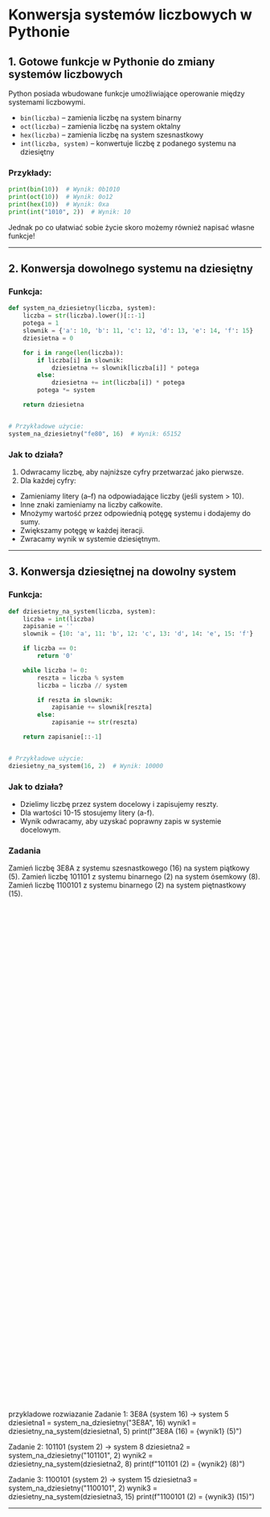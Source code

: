 # Konwersja systemów liczbowych w Pythonie

## 1. Gotowe funkcje w Pythonie do zmiany systemów liczbowych
Python posiada wbudowane funkcje umożliwiające operowanie między systemami liczbowymi.

- `bin(liczba)` – zamienia liczbę na system binarny
- `oct(liczba)` – zamienia liczbę na system oktalny
- `hex(liczba)` – zamienia liczbę na system szesnastkowy
- `int(liczba, system)` – konwertuje liczbę z podanego systemu na dziesiętny

### Przykłady:
```python
print(bin(10))  # Wynik: 0b1010
print(oct(10))  # Wynik: 0o12
print(hex(10))  # Wynik: 0xa
print(int("1010", 2))  # Wynik: 10
```

Jednak po co ułatwiać sobie życie skoro możemy również napisać własne funkcje!

---

## 2. Konwersja dowolnego systemu na dziesiętny
### Funkcja:
```python
def system_na_dziesietny(liczba, system):
    liczba = str(liczba).lower()[::-1]
    potega = 1
    slownik = {'a': 10, 'b': 11, 'c': 12, 'd': 13, 'e': 14, 'f': 15}
    dziesietna = 0

    for i in range(len(liczba)):
        if liczba[i] in slownik:
            dziesietna += slownik[liczba[i]] * potega
        else:
            dziesietna += int(liczba[i]) * potega
        potega *= system

    return dziesietna


# Przykładowe użycie:
system_na_dziesietny("fe80", 16)  # Wynik: 65152
```

### Jak to działa?
1. Odwracamy liczbę, aby najniższe cyfry przetwarzać jako pierwsze.
2. Dla każdej cyfry:
- Zamieniamy litery (a–f) na odpowiadające liczby (jeśli system > 10).
- Inne znaki zamieniamy na liczby całkowite.
- Mnożymy wartość przez odpowiednią potęgę systemu i dodajemy do sumy.
- Zwiększamy potęgę w każdej iteracji.
- Zwracamy wynik w systemie dziesiętnym.

---

## 3. Konwersja dziesiętnej na dowolny system
### Funkcja:
```python
def dziesietny_na_system(liczba, system):
    liczba = int(liczba)
    zapisanie = ''
    slownik = {10: 'a', 11: 'b', 12: 'c', 13: 'd', 14: 'e', 15: 'f'}

    if liczba == 0:
        return '0'

    while liczba != 0:
        reszta = liczba % system
        liczba = liczba // system

        if reszta in slownik:
            zapisanie += slownik[reszta]
        else:
            zapisanie += str(reszta)

    return zapisanie[::-1]


# Przykładowe użycie:
dziesietny_na_system(16, 2)  # Wynik: 10000
```

### Jak to działa?
- Dzielimy liczbę przez system docelowy i zapisujemy reszty.
- Dla wartości 10-15 stosujemy litery (a-f).
- Wynik odwracamy, aby uzyskać poprawny zapis w systemie docelowym.

### Zadania
Zamień liczbę 3E8A z systemu szesnastkowego (16) na system piątkowy (5).
Zamień liczbę 101101 z systemu binarnego (2) na system ósemkowy (8).
Zamień liczbę 1100101 z systemu binarnego (2) na system piętnastkowy (15).
<br><br><br><br><br><br><br><br><br><br><br><br><br><br><br><br><br><br><br><br><br><br><br><br><br><br><br><br><br><br><br><br><br><br><br><br><br><br><br><br><br><br><br><br><br><br><br><br><br><br><br><br><br><br><br><br><br><br><br><br>

przykladowe rozwiazanie 
Zadanie 1: 3E8A (system 16) → system 5
dziesietna1 = system_na_dziesietny("3E8A", 16)
wynik1 = dziesietny_na_system(dziesietna1, 5)
print(f"3E8A (16) = {wynik1} (5)")

Zadanie 2: 101101 (system 2) → system 8
dziesietna2 = system_na_dziesietny("101101", 2)
wynik2 = dziesietny_na_system(dziesietna2, 8)
print(f"101101 (2) = {wynik2} (8)")

Zadanie 3: 1100101 (system 2) → system 15
dziesietna3 = system_na_dziesietny("1100101", 2)
wynik3 = dziesietny_na_system(dziesietna3, 15)
print(f"1100101 (2) = {wynik3} (15)")



---
